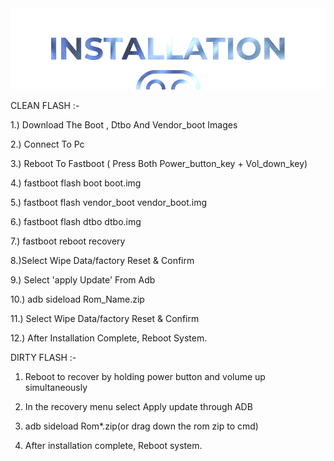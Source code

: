 <img src="https://raw.githubusercontent.com/DroidX-UI-Devices/Official_Devices/14/banners/install.png" />

CLEAN FLASH :-

1.) Download The Boot , Dtbo  And Vendor_boot Images  

2.) Connect To Pc

3.) Reboot To Fastboot  (  Press  Both Power_button_key + Vol_down_key)

4.) fastboot flash boot boot.img

5.) fastboot flash vendor_boot  vendor_boot.img

6.) fastboot flash dtbo dtbo.img 

7.) fastboot reboot recovery

8.)Select Wipe Data/factory Reset & Confirm

9.) Select 'apply Update' From Adb

10.) adb sideload  Rom_Name.zip

11.) Select Wipe Data/factory Reset & Confirm

12.) After Installation Complete, Reboot System.



DIRTY FLASH :-

1. Reboot to recover by holding power button and volume up simultaneously

2. In the recovery menu select Apply update through ADB

3. adb sideload Rom*.zip(or drag down the rom zip to cmd)

4. After installation complete, Reboot system.
